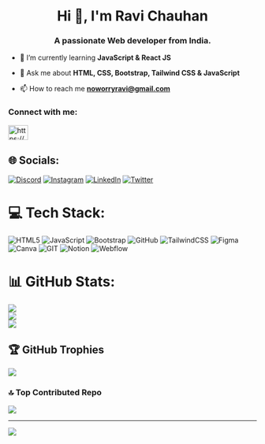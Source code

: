 <h1 align="center">Hi 👋, I'm Ravi Chauhan</h1>
<h3 align="center">A passionate Web developer from India.</h3>

- 🌱 I’m currently learning **JavaScript & React JS**

- 💬 Ask me about **HTML, CSS, Bootstrap, Tailwind CSS & JavaScript**

- 📫 How to reach me **noworryravi@gmail.com**

<h3 align="left">Connect with me:</h3>
<p align="left">
<a href="https://instagram.com/https://www.instagram.com/noworryravi" target="blank"><img align="center" src="https://raw.githubusercontent.com/rahuldkjain/github-profile-readme-generator/master/src/images/icons/Social/instagram.svg" alt="https://www.instagram.com/noworryravi" height="30" width="40" /></a>
</p>



## 🌐 Socials:
[![Discord](https://img.shields.io/badge/Discord-%237289DA.svg?logo=discord&logoColor=white)](https://discord.gg/https://discord.gg/zAABZAvU5C) [![Instagram](https://img.shields.io/badge/Instagram-%23E4405F.svg?logo=Instagram&logoColor=white)](https://instagram.com/noworryravi) [![LinkedIn](https://img.shields.io/badge/LinkedIn-%230077B5.svg?logo=linkedin&logoColor=white)](https://linkedin.com/in/www.linkedin.com/in/noworryravi) [![Twitter](https://img.shields.io/badge/Twitter-%231DA1F2.svg?logo=Twitter&logoColor=white)](https://twitter.com/noworryravi) 

# 💻 Tech Stack:
![HTML5](https://img.shields.io/badge/html5-%23E34F26.svg?style=for-the-badge&logo=html5&logoColor=white) ![JavaScript](https://img.shields.io/badge/javascript-%23323330.svg?style=for-the-badge&logo=javascript&logoColor=%23F7DF1E) ![Bootstrap](https://img.shields.io/badge/bootstrap-%23563D7C.svg?style=for-the-badge&logo=bootstrap&logoColor=white) ![GitHub](https://img.shields.io/badge/GitHub-%23121011.svg?style=for-the-badge&logo=github&logoColor=white) ![TailwindCSS](https://img.shields.io/badge/tailwindcss-%2338B2AC.svg?style=for-the-badge&logo=tailwind-css&logoColor=white) 	![Figma](https://img.shields.io/badge/figma-%23F24E1E.svg?style=for-the-badge&logo=figma&logoColor=white) ![Canva](https://img.shields.io/badge/Canva-%2300C4CC.svg?style=for-the-badge&logo=Canva&logoColor=white) ![GIT](https://img.shields.io/badge/Git-fc6d26?style=for-the-badge&logo=git&logoColor=white) ![Notion](https://img.shields.io/badge/Notion-%23000000.svg?style=for-the-badge&logo=notion&logoColor=white) ![Webflow](https://img.shields.io/badge/Webflow-4353FF?style=for-the-badge&logo=webflow&logoColor=white)
# 📊 GitHub Stats:
![](https://github-readme-stats.vercel.app/api?username=noworryravi&theme=dark&hide_border=false&include_all_commits=true&count_private=true)<br/>
![](https://github-readme-streak-stats.herokuapp.com/?user=noworryravi&theme=dark&hide_border=false)<br/>
![](https://github-readme-stats.vercel.app/api/top-langs/?username=noworryravi&theme=dark&hide_border=false&include_all_commits=true&count_private=true&layout=compact)

## 🏆 GitHub Trophies
![](https://github-profile-trophy.vercel.app/?username=noworryravi&theme=radical&no-frame=false&no-bg=true&margin-w=4)

### 🔝 Top Contributed Repo
![](https://github-contributor-stats.vercel.app/api?username=noworryravi&limit=5&theme=dark&combine_all_yearly_contributions=true)

---
[![](https://visitcount.itsvg.in/api?id=noworryravi&icon=0&color=0)](https://visitcount.itsvg.in)

<!-- Proudly created with GPRM ( https://gprm.itsvg.in ) -->
